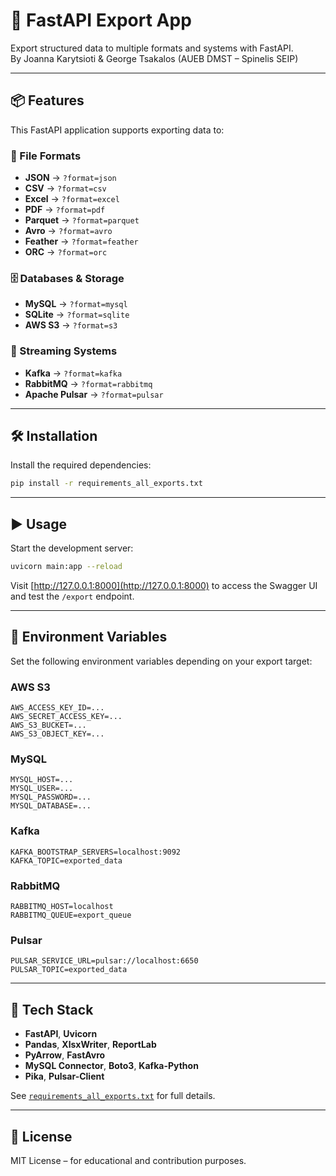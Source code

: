 # 🚀 FastAPI Export App

Export structured data to multiple formats and systems with FastAPI.  
By Joanna Karytsioti & George Tsakalos (AUEB DMST – Spinelis SEIP)

---

## 📦 Features

This FastAPI application supports exporting data to:

### 📁 File Formats

- **JSON** → `?format=json`  
- **CSV** → `?format=csv`  
- **Excel** → `?format=excel`  
- **PDF** → `?format=pdf`  
- **Parquet** → `?format=parquet`  
- **Avro** → `?format=avro`  
- **Feather** → `?format=feather`  
- **ORC** → `?format=orc`  

### 🗄 Databases & Storage

- **MySQL** → `?format=mysql`  
- **SQLite** → `?format=sqlite`  
- **AWS S3** → `?format=s3`  

### 🔄 Streaming Systems

- **Kafka** → `?format=kafka`  
- **RabbitMQ** → `?format=rabbitmq`  
- **Apache Pulsar** → `?format=pulsar`  

---

## 🛠 Installation

Install the required dependencies:

```bash
pip install -r requirements_all_exports.txt
```

---

## ▶️ Usage

Start the development server:

```bash
uvicorn main:app --reload
```

Visit [http://127.0.0.1:8000](http://127.0.0.1:8000) to access the Swagger UI and test the `/export` endpoint.

---

## 🔐 Environment Variables

Set the following environment variables depending on your export target:

### AWS S3

```env
AWS_ACCESS_KEY_ID=...
AWS_SECRET_ACCESS_KEY=...
AWS_S3_BUCKET=...
AWS_S3_OBJECT_KEY=...
```

### MySQL

```env
MYSQL_HOST=...
MYSQL_USER=...
MYSQL_PASSWORD=...
MYSQL_DATABASE=...
```

### Kafka

```env
KAFKA_BOOTSTRAP_SERVERS=localhost:9092
KAFKA_TOPIC=exported_data
```

### RabbitMQ

```env
RABBITMQ_HOST=localhost
RABBITMQ_QUEUE=export_queue
```

### Pulsar

```env
PULSAR_SERVICE_URL=pulsar://localhost:6650
PULSAR_TOPIC=exported_data
```

---

## 🧰 Tech Stack

- **FastAPI**, **Uvicorn**
- **Pandas**, **XlsxWriter**, **ReportLab**
- **PyArrow**, **FastAvro**
- **MySQL Connector**, **Boto3**, **Kafka-Python**
- **Pika**, **Pulsar-Client**

See [`requirements_all_exports.txt`](./requirements_all_exports.txt) for full details.

---

## 📄 License

MIT License – for educational and contribution purposes.

